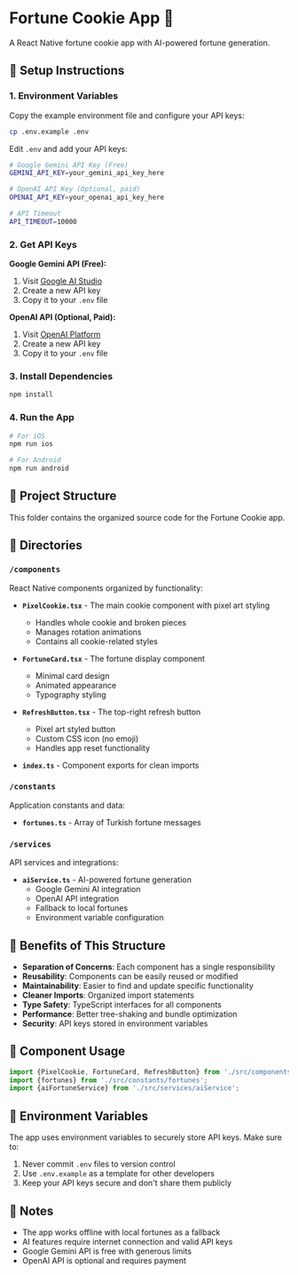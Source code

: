 # Fortune Cookie App 🥠

A React Native fortune cookie app with AI-powered fortune generation.

## 🚀 Setup Instructions

### 1. Environment Variables

Copy the example environment file and configure your API keys:

```bash
cp .env.example .env
```

Edit `.env` and add your API keys:

```bash
# Google Gemini API Key (Free)
GEMINI_API_KEY=your_gemini_api_key_here

# OpenAI API Key (Optional, paid)
OPENAI_API_KEY=your_openai_api_key_here

# API Timeout
API_TIMEOUT=10000
```

### 2. Get API Keys

**Google Gemini API (Free):**

1. Visit [Google AI Studio](https://makersuite.google.com/app/apikey)
2. Create a new API key
3. Copy it to your `.env` file

**OpenAI API (Optional, Paid):**

1. Visit [OpenAI Platform](https://platform.openai.com/api-keys)
2. Create a new API key
3. Copy it to your `.env` file

### 3. Install Dependencies

```bash
npm install
```

### 4. Run the App

```bash
# For iOS
npm run ios

# For Android
npm run android
```

## 📁 Project Structure

This folder contains the organized source code for the Fortune Cookie app.

## 📂 Directories

### `/components`

React Native components organized by functionality:

- **`PixelCookie.tsx`** - The main cookie component with pixel art styling

  - Handles whole cookie and broken pieces
  - Manages rotation animations
  - Contains all cookie-related styles

- **`FortuneCard.tsx`** - The fortune display component

  - Minimal card design
  - Animated appearance
  - Typography styling

- **`RefreshButton.tsx`** - The top-right refresh button

  - Pixel art styled button
  - Custom CSS icon (no emoji)
  - Handles app reset functionality

- **`index.ts`** - Component exports for clean imports

### `/constants`

Application constants and data:

- **`fortunes.ts`** - Array of Turkish fortune messages

### `/services`

API services and integrations:

- **`aiService.ts`** - AI-powered fortune generation
  - Google Gemini AI integration
  - OpenAI API integration
  - Fallback to local fortunes
  - Environment variable configuration

## 🎯 Benefits of This Structure

- **Separation of Concerns**: Each component has a single responsibility
- **Reusability**: Components can be easily reused or modified
- **Maintainability**: Easier to find and update specific functionality
- **Cleaner Imports**: Organized import statements
- **Type Safety**: TypeScript interfaces for all components
- **Performance**: Better tree-shaking and bundle optimization
- **Security**: API keys stored in environment variables

## 📱 Component Usage

```typescript
import {PixelCookie, FortuneCard, RefreshButton} from './src/components';
import {fortunes} from './src/constants/fortunes';
import {aiFortuneService} from './src/services/aiService';
```

## 🔧 Environment Variables

The app uses environment variables to securely store API keys. Make sure to:

1. Never commit `.env` files to version control
2. Use `.env.example` as a template for other developers
3. Keep your API keys secure and don't share them publicly

## 📝 Notes

- The app works offline with local fortunes as a fallback
- AI features require internet connection and valid API keys
- Google Gemini API is free with generous limits
- OpenAI API is optional and requires payment
